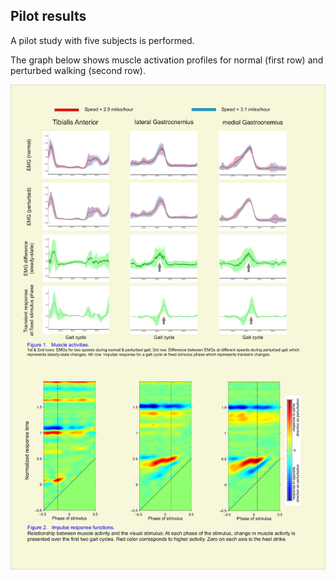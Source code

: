 ## Pilot results

A pilot study with five subjects is performed. 

The graph below shows muscle activation profiles for normal (first row) and perturbed walking (second row). 

![Normal and perturbed activation profiles](https://github.com/fehtemam/VSP/blob/master/plots-page001.svg)